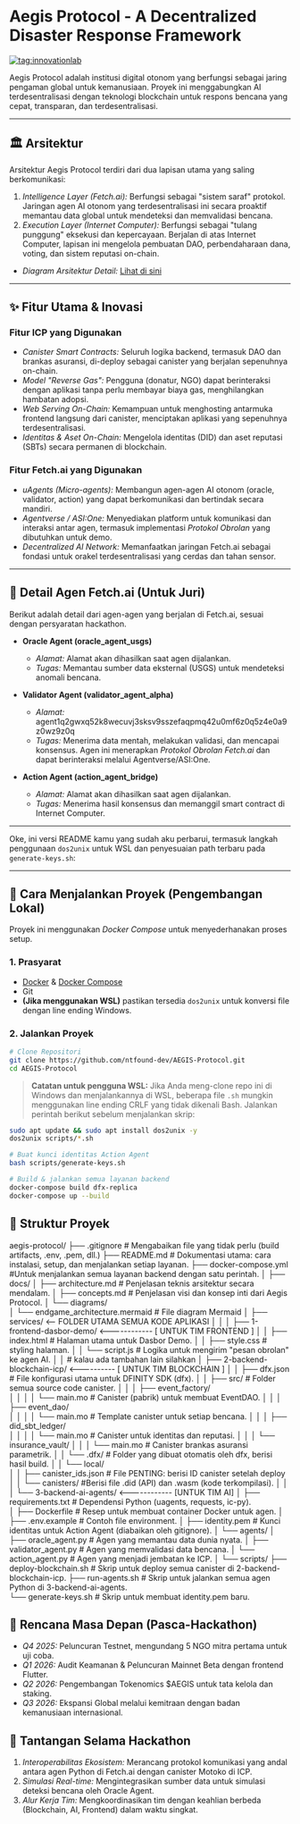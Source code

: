 # Aegis Protocol - A Decentralized Disaster Response Framework

[![tag:innovationlab](https://img.shields.io/badge/innovationlab-3D88D3)](https://dorahacks.io/buidl/13593)

Aegis Protocol adalah institusi digital otonom yang berfungsi sebagai jaring pengaman global untuk kemanusiaan. Proyek ini menggabungkan AI terdesentralisasi dengan teknologi blockchain untuk respons bencana yang cepat, transparan, dan terdesentralisasi.

---

## 🏛 Arsitektur

Arsitektur Aegis Protocol terdiri dari dua lapisan utama yang saling berkomunikasi:

1.  *Intelligence Layer (Fetch.ai):* Berfungsi sebagai "sistem saraf" protokol. Jaringan agen AI otonom yang terdesentralisasi ini secara proaktif memantau data global untuk mendeteksi dan memvalidasi bencana.
2.  *Execution Layer (Internet Computer):* Berfungsi sebagai "tulang punggung" eksekusi dan kepercayaan. Berjalan di atas Internet Computer, lapisan ini mengelola pembuatan DAO, perbendaharaan dana, voting, dan sistem reputasi on-chain.

* *Diagram Arsitektur Detail:* [Lihat di sini](./docs/diagrams/endgame_architecture.mermaid)

---

## ✨ Fitur Utama & Inovasi

### Fitur ICP yang Digunakan
- *Canister Smart Contracts:* Seluruh logika backend, termasuk DAO dan brankas asuransi, di-deploy sebagai canister yang berjalan sepenuhnya on-chain.
- *Model "Reverse Gas":* Pengguna (donatur, NGO) dapat berinteraksi dengan aplikasi tanpa perlu membayar biaya gas, menghilangkan hambatan adopsi.
- *Web Serving On-Chain:* Kemampuan untuk menghosting antarmuka frontend langsung dari canister, menciptakan aplikasi yang sepenuhnya terdesentralisasi.
- *Identitas & Aset On-Chain:* Mengelola identitas (DID) dan aset reputasi (SBTs) secara permanen di blockchain.

### Fitur Fetch.ai yang Digunakan
- *uAgents (Micro-agents):* Membangun agen-agen AI otonom (oracle, validator, action) yang dapat berkomunikasi dan bertindak secara mandiri.
- *Agentverse / ASI:One:* Menyediakan platform untuk komunikasi dan interaksi antar agen, termasuk implementasi *Protokol Obrolan* yang dibutuhkan untuk demo.
- *Decentralized AI Network:* Memanfaatkan jaringan Fetch.ai sebagai fondasi untuk orakel terdesentralisasi yang cerdas dan tahan sensor.

---

## 🤖 Detail Agen Fetch.ai (Untuk Juri)

Berikut adalah detail dari agen-agen yang berjalan di Fetch.ai, sesuai dengan persyaratan hackathon.

* **Oracle Agent (oracle_agent_usgs)**
    * *Alamat:* Alamat akan dihasilkan saat agen dijalankan.
    * *Tugas:* Memantau sumber data eksternal (USGS) untuk mendeteksi anomali bencana.

* **Validator Agent (validator_agent_alpha)**
    * *Alamat:* agent1q2gwxq52k8wecuvj3sksv9sszefaqpmq42u0mf6z0q5z4e0a9z0wz9z0q
    * *Tugas:* Menerima data mentah, melakukan validasi, dan mencapai konsensus. Agen ini menerapkan *Protokol Obrolan Fetch.ai* dan dapat berinteraksi melalui Agentverse/ASI:One.

* **Action Agent (action_agent_bridge)**
    * *Alamat:* Alamat akan dihasilkan saat agen dijalankan.
    * *Tugas:* Menerima hasil konsensus dan memanggil smart contract di Internet Computer.

---

Oke, ini versi README kamu yang sudah aku perbarui, termasuk langkah penggunaan `dos2unix` untuk WSL dan penyesuaian path terbaru pada `generate-keys.sh`:

---

## 🚀 Cara Menjalankan Proyek (Pengembangan Lokal)

Proyek ini menggunakan *Docker Compose* untuk menyederhanakan proses setup.

### 1. Prasyarat

* [Docker](https://docs.docker.com/get-docker/) & [Docker Compose](https://docs.docker.com/compose/install/)
* Git
* **(Jika menggunakan WSL)** pastikan tersedia `dos2unix` untuk konversi file dengan line ending Windows.

### 2. Jalankan Proyek

```bash
# Clone Repositori
git clone https://github.com/ntfound-dev/AEGIS-Protocol.git
cd AEGIS-Protocol
```

> **Catatan untuk pengguna WSL:**
> Jika Anda meng-clone repo ini di Windows dan menjalankannya di WSL, beberapa file `.sh` mungkin menggunakan line ending CRLF yang tidak dikenali Bash.
> Jalankan perintah berikut sebelum menjalankan skrip:

```bash
sudo apt update && sudo apt install dos2unix -y
dos2unix scripts/*.sh
```

```bash
# Buat kunci identitas Action Agent
bash scripts/generate-keys.sh
```

```bash
# Build & jalankan semua layanan backend
docker-compose build dfx-replica
docker-compose up --build
```

## 📂 Struktur Proyek
 
aegis-protocol/
├── .gitignore           # Mengabaikan file yang tidak perlu (build artifacts, .env, .pem, dll.)
├── README.md            # Dokumentasi utama: cara instalasi, setup, dan menjalankan setiap layanan.
├── docker-compose.yml   #Untuk menjalankan semua layanan backend dengan satu perintah.
│
├── docs/
│   ├── architecture.md # Penjelasan teknis arsitektur secara mendalam.
│   ├── concepts.md          # Penjelasan visi dan konsep inti dari Aegis Protocol.
│    └── diagrams/      
│       └── endgame_architecture.mermaid    # File diagram Mermaid 
│
├── services/  <-- FOLDER UTAMA SEMUA KODE APLIKASI
│   │
│   ├── 1-frontend-dasbor-demo/  <------------ [ UNTUK TIM FRONTEND ]
│   │   ├── index.html            # Halaman utama untuk Dasbor Demo.
│   │   ├── style.css             # styling halaman.
│   │   └── script.js             # Logika untuk mengirim "pesan obrolan" ke agen AI.
│   │                             # kalau ada tambahan lain silahkan 
│   ├── 2-backend-blockchain-icp/  <---------- [ UNTUK TIM BLOCKCHAIN ]
│   │   ├── dfx.json              # File konfigurasi utama untuk DFINITY SDK (dfx).
│   │   ├── src/                  # Folder semua source code canister.
│   │   │   ├── event_factory/    
│   │   │   │   └── main.mo       # Canister (pabrik) untuk membuat EventDAO. 
│   │   │   ├── event_dao/        
│   │   │   │   └── main.mo       # Template canister untuk setiap bencana.
│   │   │   ├── did_sbt_ledger/   
│   │   │   │   └── main.mo       # Canister untuk identitas dan reputasi.
│   │   │   └── insurance_vault/
│   │   │       └── main.mo       # Canister brankas asuransi parametrik.
│   │   └── .dfx/                 # Folder yang dibuat otomatis oleh dfx, berisi hasil build.
│   │       └── local/            
│   │           ├── canister_ids.json  # File PENTING: berisi ID canister setelah deploy
│   │           └── canisters/         #Berisi file .did (API) dan .wasm (kode terkompilasi).
│   │
│   └── 3-backend-ai-agents/      <------------ [UNTUK TIM AI]
│       ├── requirements.txt       # Dependensi Python (uagents, requests, ic-py).     
│       ├── Dockerfile             # Resep untuk membuat container Docker untuk agen. 
│       ├── .env.example           # Contoh file environment.
│       ├── identity.pem           # Kunci identitas untuk Action Agent (diabaikan oleh gitignore).
│       └── agents/ 
│           ├── oracle_agent.py     # Agen yang memantau data dunia nyata.
│           ├── validator_agent.py  # Agen yang memvalidasi data bencana.
│           └── action_agent.py     # Agen yang menjadi jembatan ke ICP.
│
└── scripts/
    ├── deploy-blockchain.sh   # Skrip untuk deploy semua canister di 2-backend-blockchain-icp.
    ├── run-agents.sh          # Skrip untuk jalankan semua agen Python di 3-backend-ai-agents.    
    └──  generate-keys.sh      # Skrip untuk membuat identity.pem baru.

## 🎯 Rencana Masa Depan (Pasca-Hackathon)

* *Q4 2025:* Peluncuran Testnet, mengundang 5 NGO mitra pertama untuk uji coba.
* *Q1 2026:* Audit Keamanan & Peluncuran Mainnet Beta dengan frontend Flutter.
* *Q2 2026:* Pengembangan Tokenomics $AEGIS untuk tata kelola dan staking.
* *Q3 2026:* Ekspansi Global melalui kemitraan dengan badan kemanusiaan internasional.

## 🧗 Tantangan Selama Hackathon

1.  *Interoperabilitas Ekosistem:* Merancang protokol komunikasi yang andal antara agen Python di Fetch.ai dengan canister Motoko di ICP.
2.  *Simulasi Real-time:* Mengintegrasikan sumber data untuk simulasi deteksi bencana oleh Oracle Agent.
3.  *Alur Kerja Tim:* Mengkoordinasikan tim dengan keahlian berbeda (Blockchain, AI, Frontend) dalam waktu singkat.
